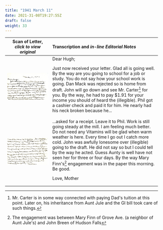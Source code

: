 ```yaml
---
title: "1941 March 11"
date: 2021-31-08T19:27:55Z
draft: false
weight: 33
---
```

| Scan of Letter, *click to view original* | Transcription and *in-line Editorial Notes* |
| :---: | :--- |
| ![](img259.jpg?height=400px) | Dear Hugh;<p>Just now received your letter.  Glad all is going well.  By the way are you going to school for a job or study.  You do not say how your school work is going.  Dan Mack was rejected so is home from draft.  John will go down and see Mr. Carter[^1] for you.  By the way, he had to pay $1.91 for your income you should of heard the (illegible).   Phil got a cashier check and paid it for him. He nearly had his neck broken because he...|
| ![](img260.jpg?height=400px) |...asked for a receipt. Leave it to Phil.  Work is still going steady at the mill.  I am feeling much better.  Do not need any Vitamins will be glad when warm weather is here.  Every time I go out I catch more cold.  John was awfully lonesome over (illegible) going to the draft.  He did not say so but I could tell by the way he acted.  Guess Aunty is well have not seen her for three or four days.  By the way Mary Finn's[^2] engagement was in the paper this morning.  Be good. </p><p> Love, Mother |

[^1]: Mr. Carter is in some way connected with paying Dad's tuition at this point.  Later on, his inheritance from Aunt Jule and the GI bill took care of such things.
[^2]: The engagement was between Mary Finn of Grove Ave. (a neighbor of Aunt Jule's) and John Breen of Hudson Falls
